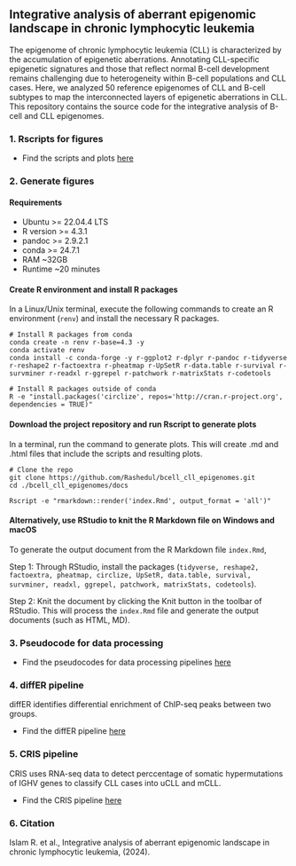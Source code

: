 ## Integrative analysis of aberrant epigenomic landscape in chronic lymphocytic leukemia
The epigenome of chronic lymphocytic leukemia (CLL) is characterized by the accumulation of epigenetic aberrations. Annotating CLL-specific epigenetic signatures and those that reflect normal B-cell development remains challenging due to heterogeneity within B-cell populations and CLL cases. Here, we analyzed 50 reference epigenomes of CLL and B-cell subtypes to map the interconnected layers of epigenetic aberrations in CLL. This repository contains the source code for the integrative analysis of B-cell and CLL epigenomes. 

### 1. Rscripts for figures 
- Find the scripts and plots [here](https://rashedul.github.io/bcell_cll_epigenomes/)

### 2. Generate figures

#### Requirements

- Ubuntu >= 22.04.4 LTS  
- R version >= 4.3.1
- pandoc >= 2.9.2.1
- conda >= 24.7.1
- RAM ~32GB 
- Runtime ~20 minutes 

#### Create R environment and install R packages

In a Linux/Unix terminal, execute the following commands to create an R environment (`renv`) and install the necessary R packages. 

```
# Install R packages from conda
conda create -n renv r-base=4.3 -y
conda activate renv
conda install -c conda-forge -y r-ggplot2 r-dplyr r-pandoc r-tidyverse r-reshape2 r-factoextra r-pheatmap r-UpSetR r-data.table r-survival r-survminer r-readxl r-ggrepel r-patchwork r-matrixStats r-codetools

# Install R packages outside of conda
R -e "install.packages('circlize', repos='http://cran.r-project.org', dependencies = TRUE)"
```

#### Download the project repository and run Rscript to generate plots

In a terminal, run the command to generate plots. This will create .md and .html files that include the scripts and resulting plots.

```
# Clone the repo
git clone https://github.com/Rashedul/bcell_cll_epigenomes.git
cd ./bcell_cll_epigenomes/docs

Rscript -e "rmarkdown::render('index.Rmd', output_format = 'all')"
```

#### Alternatively, use RStudio to knit the R Markdown file on Windows and macOS
 
To generate the output document from the R Markdown file `index.Rmd`, 

Step 1: Through RStudio, install the packages (`tidyverse, reshape2, factoextra, pheatmap, circlize, UpSetR, data.table, survival, survminer, readxl, ggrepel, patchwork, matrixStats, codetools`).

Step 2: Knit the document by clicking the Knit button in the toolbar of RStudio. This will process the `index.Rmd` file and generate the output documents (such as HTML, MD).

### 3. Pseudocode for data processing
- Find the pseudocodes for data processing pipelines [here](https://github.com/Rashedul/bcell_cll_epigenomes/blob/main/docs/pseudocode.md)

### 4. diffER pipeline 

diffER identifies differential enrichment of ChIP-seq peaks between two groups.

- Find the diffER pipeline [here](https://github.com/Rashedul/diffER)

### 5. CRIS pipeline 

CRIS uses RNA-seq data to detect perccentage of somatic hypermutations of IGHV genes to classify CLL cases into uCLL and mCLL.

- Find the CRIS pipeline [here](https://github.com/Rashedul/CRIS)

### 6. Citation 
Islam R. et al., Integrative analysis of aberrant epigenomic landscape in chronic lymphocytic leukemia, (2024).